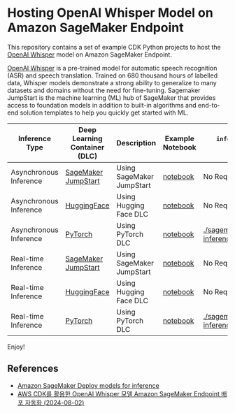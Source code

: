 # Hosting OpenAI Whisper Model on Amazon SageMaker Endpoint

This repository contains a set of example CDK Python projects to host the [OpenAI Whisper](https://openai.com/research/whisper) model
on Amazon SageMaker Endpoint.

[OpenAI Whisper](https://openai.com/research/whisper) is a pre-trained model
for automatic speech recognition (ASR) and speech translation.
Trained on 680 thousand hours of labelled data, Whisper models demonstrate a strong ability
to generalize to many datasets and domains without the need for fine-tuning.
Sagemaker JumpStart is the machine learning (ML) hub of SageMaker that provides access
to foundation models in addition to built-in algorithms and end-to-end solution templates
to help you quickly get started with ML.

| Inference Type | Deep Learning Container (DLC) | Description | Example Notebook | `inference.py` script location |
|----------------|-------------------------------|-------------|------------------|--------------------------------|
| Asynchronous Inference | [SageMaker JumpStart](./sagemaker-async-inference/jumpstart) | Using SageMaker JumpStart | [notebook](./sagemaker-async-inference/jumpstart/src/notebook/async-jumpstart.ipynb) | No Required |
| Asynchronous Inference | [HuggingFace](./sagemaker-async-inference/hugging-face) | Using Hugging Face DLC | [notebook](./sagemaker-async-inference/hugging-face/src/notebook/async-hugging-face.ipynb) | No Required |
| Asynchronous Inference | [PyTorch](./sagemaker-async-inference/pytorch) | Using PyTorch DLC | [notebook](./sagemaker-async-inference/pytorch/src/notebook/async-pytorch.ipynb) | [./sagemaker-async-inference/pytorch/src/code](./sagemaker-async-inference/pytorch/src/code) |
| Real-time Inference | [SageMaker JumpStart](./sagemaker-realtime-inference/jumpstart) | Using SageMaker JumpStart | [notebook](./sagemaker-realtime-inference/jumpstart/src/notebook/realtime-jumpstart.ipynb) | No Required |
| Real-time Inference | [HuggingFace](./sagemaker-realtime-inference/hugging-face) | Using Hugging Face DLC | [notebook](./sagemaker-realtime-inference/hugging-face/src/notebook/realtime-hugging-face.ipynb) | No Required |
| Real-time Inference | [PyTorch](./sagemaker-realtime-inference/pytorch) | Using PyTorch DLC | [notebook](./sagemaker-realtime-inference/pytorch/src/notebook/realtime-pytorch.ipynb) | [./sagemaker-realtime-inference/pytorch/src/code](./sagemaker-realtime-inference/pytorch/src/code) |

Enjoy!

## References

 * [Amazon SageMaker Deploy models for inference](https://docs.aws.amazon.com/sagemaker/latest/dg/deploy-model.html)
 * [AWS CDK를 활용한 OpenAI Whisper 모델 Amazon SageMaker Endpoint 배포 자동화 (2024-08-02)](https://aws.amazon.com/ko/blogs/tech/how-to-deploy-whisper-on-sagemaker-endpoint-using-aws-cdk/)